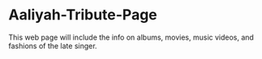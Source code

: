 # Aaliyah-Tribute-Page
This web page will include the info on albums, movies, music videos, and fashions of the late singer.
